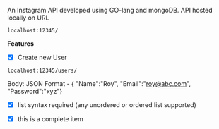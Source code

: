 An Instagram API developed using GO-lang and mongoDB. API hosted locally on URL
```
localhost:12345/
```

**Features**

- [x] Create new User
```
localhost:12345/users/
```
Body: JSON Format - { "Name":"Roy", "Email":"roy@abc.com", "Password":"xyz"}

- [x] list syntax required (any unordered or ordered list supported)
- [x] this is a complete item


